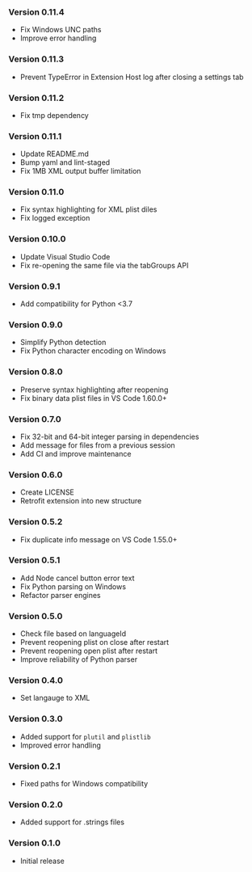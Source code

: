 ### Version 0.11.4

- Fix Windows UNC paths
- Improve error handling

### Version 0.11.3
- Prevent TypeError in Extension Host log after closing a settings tab

### Version 0.11.2
- Fix tmp dependency

### Version 0.11.1
- Update README.md
- Bump yaml and lint-staged
- Fix 1MB XML output buffer limitation

### Version 0.11.0
- Fix syntax highlighting for XML plist diles
- Fix logged exception

### Version 0.10.0
- Update Visual Studio Code
- Fix re-opening the same file via the tabGroups API

### Version 0.9.1
- Add compatibility for Python <3.7

### Version 0.9.0
- Simplify Python detection
- Fix Python character encoding on Windows

### Version 0.8.0
- Preserve syntax highlighting after reopening
- Fix binary data plist files in VS Code 1.60.0+

### Version 0.7.0
- Fix 32-bit and 64-bit integer parsing in dependencies
- Add message for files from a previous session
- Add CI and improve maintenance

### Version 0.6.0
- Create LICENSE
- Retrofit extension into new structure

### Version 0.5.2
- Fix duplicate info message on VS Code 1.55.0+

### Version 0.5.1
- Add Node cancel button error text
- Fix Python parsing on Windows
- Refactor parser engines

### Version 0.5.0
- Check file based on languageId
- Prevent reopening plist on close after restart
- Prevent reopening open plist after restart
- Improve reliability of Python parser

### Version 0.4.0
- Set langauge to XML

### Version 0.3.0

- Added support for `plutil` and `plistlib`
- Improved error handling

### Version 0.2.1

- Fixed paths for Windows compatibility

### Version 0.2.0

- Added support for .strings files

### Version 0.1.0

- Initial release
